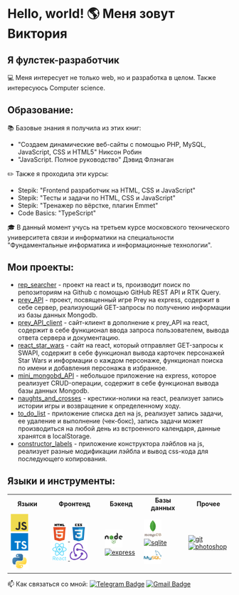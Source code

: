 # Hello, world! :earth_americas: Меня зовут Виктория

## Я фулстек-разработчик

:computer: Меня интересует не только web, но и разработка в целом. Также интересуюсь Computer science.  

## Образование:

:books: Базовые знания я получила из этих книг:

* "Создаем динамические веб-сайты с помощью PHP, MySQL, JavaScript, CSS и HTML5" Никсон Робин
* "JavaScript. Полное руководство" Дэвид Флэнаган

:pencil2: Также я проходила эти курсы:

* Stepik: "Frontend разработчик на HTML, CSS и JavaScript"
* Stepik: "Тесты и задачи по HTML, CSS и JavaScript"
* Stepik: "Тренажер по вёрстке, плагин Emmet"
* Code Basics: "TypeScript"

:mortar_board: В данный момент учусь на третьем курсе московского технического университета связи и информатики на специальности "Фундаментальные информатика и информационные технологии". 

## Мои проекты:

* [rep_searcher](https://deviastery.github.io/rep_searcher/) - проект на react и ts, производит поиск по репозиториям на Github с помощью GitHub REST API и RTK Query.
* [prey_API](https://github.com/deviastery/prey_API) - проект, посвященный игре Prey на express, содержит в себе сервер, реализующий GET-запросы по получению информации из базы данных Mongodb.
* [prey_API_client](https://deviastery.github.io/prey_API_client/) - сайт-клиент в дополнение к prey_API на react, содержит в себе функционал ввода запроса пользователем, вывода ответа сервера и документацию.
* [react_star_wars](https://deviastery.github.io/react_star_wars/) - сайт на react, который отправляет GET-запросы к SWAPI, содержит в себе функционал вывода карточек персонажей Star Wars и информации о каждом персонаже, функционал поиска по имени и добавления персонажа в избранное.
* [mini_mongobd_API](https://github.com/deviastery/mini_mongobd_API) - небольшое приложение на express, которое реализует CRUD-операции, содержит в себе функционал вывода базы данных Mongodb.
* [naughts_and_crosses](https://deviastery.github.io/naughts_and_crosses/) - крестики-нолики на react, реализует запись истории игры и возвращение к определенному ходу.
* [to_do_list](https://deviastery.github.io/to_do_list/) - приложение списка дел на js, реализует запись задачи, ее удаление и выполнение (чек-бокс), запись задачи может производиться на любой день из встроенного календаря, данные хранятся в localStorage.
* [constructor_labels](https://deviastery.github.io/constructor_labels/) - приложение конструктора лэйблов на js, реализует разные модификации лэйбла и вывод css-кода для последующего копирования.

## Языки и инструменты:
<table>
    <tr>
        <th>Языки</th>
        <th>Фронтенд</th>
        <th>Бэкенд</th>
        <th>Базы данных</th>
        <th>Прочее</th>
    </tr>
    <tr>
        <td><a href="https://developer.mozilla.org/en-US/docs/Web/JavaScript" target="_blank" rel="noreferrer"> <img src="https://raw.githubusercontent.com/devicons/devicon/master/icons/javascript/javascript-original.svg" alt="javascript" width="40" height="40"/> </a><a href="https://www.typescriptlang.org/" target="_blank" rel="noreferrer"> <img src="https://raw.githubusercontent.com/devicons/devicon/master/icons/typescript/typescript-original.svg" alt="typescript" width="40" height="40"/> </a><a href="https://www.python.org" target="_blank" rel="noreferrer"> <img src="https://raw.githubusercontent.com/devicons/devicon/master/icons/python/python-original.svg" alt="python" width="40" height="40"/> </a></td>
        <td><a href="https://www.w3.org/html/" target="_blank" rel="noreferrer"> <img src="https://raw.githubusercontent.com/devicons/devicon/master/icons/html5/html5-original-wordmark.svg" alt="html5" width="40" height="40"/> </a><a href="https://www.w3schools.com/css/" target="_blank" rel="noreferrer"> <img src="https://raw.githubusercontent.com/devicons/devicon/master/icons/css3/css3-original-wordmark.svg" alt="css3" width="40" height="40"/> </a><a href="https://reactjs.org/" target="_blank" rel="noreferrer"> <img src="https://raw.githubusercontent.com/devicons/devicon/master/icons/react/react-original-wordmark.svg" alt="react" width="40" height="40"/> </a> <a href="https://redux.js.org" target="_blank" rel="noreferrer"> <img src="https://raw.githubusercontent.com/devicons/devicon/master/icons/redux/redux-original.svg" alt="redux" width="40" height="40"/> </a></td>
        <td><a href="https://nodejs.org" target="_blank" rel="noreferrer"> <img src="https://raw.githubusercontent.com/devicons/devicon/master/icons/nodejs/nodejs-original-wordmark.svg" alt="nodejs" width="40" height="40"/> </a><a href="https://expressjs.com" target="_blank" rel="noreferrer"> <img src="https://cdn.worldvectorlogo.com/logos/express-5.svg" alt="express" width="40" height="40"/> </a></td>
        <td><a href="https://www.mongodb.com/" target="_blank" rel="noreferrer"> <img src="https://raw.githubusercontent.com/devicons/devicon/master/icons/mongodb/mongodb-original-wordmark.svg" alt="mongodb" width="40" height="40"/> </a> <a href="https://www.sqlite.org/" target="_blank" rel="noreferrer"> <img src="https://www.vectorlogo.zone/logos/sqlite/sqlite-icon.svg" alt="sqlite" width="40" height="40"/> </a><a href="https://www.mysql.com/" target="_blank" rel="noreferrer"> <img src="https://raw.githubusercontent.com/devicons/devicon/master/icons/mysql/mysql-original-wordmark.svg" alt="mysql" width="40" height="40"/> </a></td>
        <td><a href="https://git-scm.com/" target="_blank" rel="noreferrer"> <img src="https://www.vectorlogo.zone/logos/git-scm/git-scm-icon.svg" alt="git" width="40" height="40"/> </a> <a href="https://www.photoshop.com/en" target="_blank" rel="noreferrer"> <img src="https://upload.wikimedia.org/wikipedia/commons/thumb/a/af/Adobe_Photoshop_CC_icon.svg/1051px-Adobe_Photoshop_CC_icon.svg.png" alt="photoshop" width="40" height="40"/> </a></td>
    </tr>
</table>

:mailbox: Как связаться со мной: [![Telegram Badge](https://img.shields.io/badge/-timontima-blue?style=flat&logo=Telegram&logoColor=white)](https://t.me/timontima) [![Gmail Badge](https://img.shields.io/badge/-deviastery@gmail.com-red?style=flat&logo=Gmail&logoColor=white)](mailto:deviastery@gmail.com)
